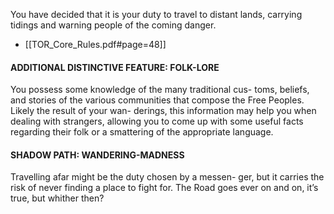 You have decided that it is your duty to travel to distant lands, carrying tidings and warning people of the coming danger.
- [[TOR_Core_Rules.pdf#page=48]]

#### ADDITIONAL DISTINCTIVE FEATURE: FOLK-LORE 
You possess some knowledge of the many traditional cus- toms, beliefs, and stories of the various communities that compose the Free Peoples. Likely the result of your wan- derings, this information may help you when dealing with strangers, allowing you to come up with some useful facts regarding their folk or a smattering of the appropriate language. 

#### SHADOW PATH: WANDERING-MADNESS 
Travelling afar might be the duty chosen by a messen- ger, but it carries the risk of never finding a place to fight for. The Road goes ever on and on, it’s true, but whither then?
